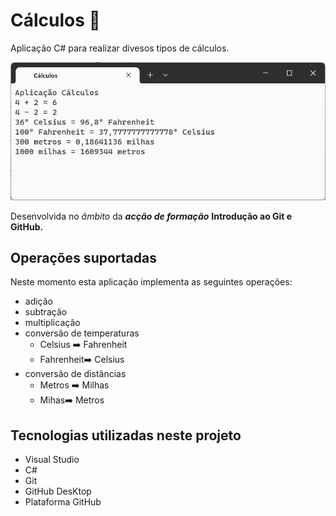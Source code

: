 # Cálculos :1234:

 Aplicação C# para realizar divesos tipos de cálculos.

 ![Aplicação Cálculos](aplicacao-calculos.png)

Desenvolvida no *âmbito* da **_acção de formação_** **Introdução ao Git e GitHub.**

## Operações suportadas

Neste momento esta aplicação implementa as seguintes operações:

- adição
- subtração
- multiplicação
- conversão de temperaturas
    - Celsius :arrow_right: Fahrenheit
    - Fahrenheit:arrow_right: Celsius
- conversão de distâncias
    - Metros :arrow_right: Milhas
    - Mihas:arrow_right: Metros

## Tecnologias utilizadas neste projeto

- Visual Studio
- C#
- Git
- GitHub DesKtop
- Plataforma GitHub
